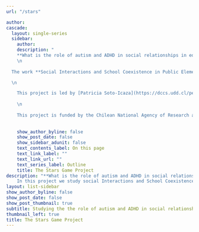 ```yaml
---
url: "/stars"

author: 
cascade:
  layout: single-series
  sidebar:
    author: 
    description: "
    **What is the role of autism and ADHD in social relationships in educational contexts?**
    \n 
    
  The work **Social Interactions and School Coexistence in Public Elementary Schools’ Neurodiverse Classrooms.**  is the first part of an interdisciplinary research that entails a Multilevel approach, i.e. , the group level analysis, the individual level analysis, and the brain level analysis. 

  \n 

    This project is led by [Patricia Soto-Icaza](https://dccs.udd.cl/persona/patricia-soto-icaza/) researcher at the   Laboratory In Social Neurociences at The Research Center for Social Complexity (CICS *in spanish*), Facultad de Gobierno, Universidad del Desarrollo.
    
    \n
    
    This project is funded by the Chilean National Agency of Research and Development (in spanish, ANID -Agencia Nacional de Investigación y Desarrollo) *PAI project folio 7719004*. "
    
    
    show_author_byline: false
    show_post_date: false
    show_sidebar_adunit: false
    text_contents_label: On this page
    text_link_label: ""
    text_link_url: ""
    text_series_label: Outline
    title: The Stars Game Project
description: "**What is the role of autism and ADHD in social relationships in educational contexts?** \n
    In this project we study social Interactions and School Coexistence in Public Elementary Schools’ Neurodiverse Classrooms. \n"
layout: list-sidebar
show_author_byline: false
show_post_date: false
show_post_thumbnail: true
subtitle: Studying the the role of autism and ADHD in social relationships in educational contexts.
thumbnail_left: true
title: The Stars Game Project
---
```





